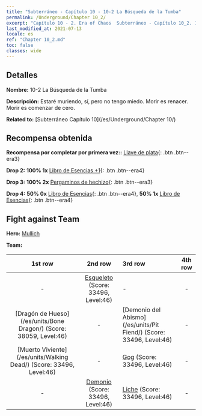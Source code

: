 ```yaml
---
title: "Subterráneo - Capítulo 10 - 10-2 La Búsqueda de la Tumba"
permalink: /Underground/Chapter 10_2/
excerpt: "Capítulo 10 - 2. Era of Chaos  Subterráneo - Capítulo 10_2. 10-2 La Búsqueda de la Tumba"
last_modified_at: 2021-07-13
locale: es
ref: "Chapter 10_2.md"
toc: false
classes: wide
---
```


## Detalles

 **Nombre:** 10-2 La Búsqueda de la Tumba

 **Descripción:** Estaré muriendo, sí, pero no tengo miedo. Morir es renacer. Morir es comenzar de cero.

 **Related to:** [Subterráneo Capítulo 10](/es/Underground/Chapter 10/)

## Recompensa obtenida

 **Recompensa por completar por primera vez::** [Llave de plata](/ItemsES/con_693/){: .btn .btn--era3}

 **Drop 2:** **100% 1x** [Libro de Esencias +1](/ItemsES/mat_46/){: .btn .btn--era4}

 **Drop 3:** **100% 2x** [Pergaminos de hechizo](/ItemsES/con_694/){: .btn .btn--era3}

 **Drop 4:** **50% 0x** [Libro de Esencias](/ItemsES/mat_39/){: .btn .btn--era4}, **50% 1x** [Libro de Esencias](/ItemsES/mat_39/){: .btn .btn--era4}


## Fight against Team
 **Hero:** [Mullich](/es/heroes/Mullich/)

 **Team:**


  | 1st row | 2nd row | 3rd row | 4th row |
  |:----:|:----:|:----|:----:|
  | - | [Esqueleto](/es/units/Skeleton/) (Score: 33496, Level:46)  | - | - |
  | [Dragón de Hueso](/es/units/Bone Dragon/) (Score: 38059, Level:46)  | - | [Demonio del Abismo](/es/units/Pit Fiend/) (Score: 33496, Level:46)  | - |
  | [Muerto Viviente](/es/units/Walking Dead/) (Score: 33496, Level:46)  | - | [Gog](/es/units/Gog/) (Score: 33496, Level:46)  | - |
  | - | [Demonio](/es/units/Demon/) (Score: 33496, Level:46)  | [Liche](/es/units/Lich/) (Score: 33496, Level:46)  | - |



